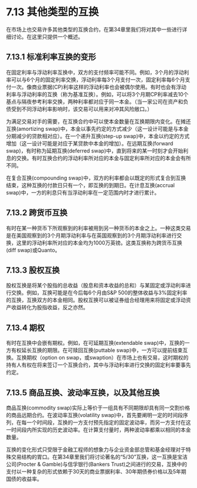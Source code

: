 # 7.13 其他类型的互换

在市场上也交易许多其他类型的互换合约，在第34章里我们将对其中一些进行详细讨论。在这里只提供一个概述。

## 7.13.1 标准利率互换的变形

在固定利率与浮动利率互换中，双方的支付频率可能不同。例如，3个月的浮动利率可以与6个月的固定利率交换，浮动利率每3个月支付一次，固定利率每6个月支付一次。像商业票据(CP)利率这样的浮动利率也会被偶尔使用。有时也会有浮动利率与浮动利率的互换（称为基准互换）。例如，可以将3个月期CP利率减去10个基点与隔夜参考利率交换，两种利率都对应于同一本金。（当一家公司在资产和负债受到不同浮动利率影响时，该交易可以用来对冲其风险敞口。）

为满足交易对手的需要，在互换合约中可以使本金数量在互换期限内变化。在摊还互换(amortizing swap)中，本金以事先约定的方式减少（这一设计可能是与本金分期减少的贷款相对应）。在一个递升互换(step-up swap)中，本金以约定的方式增加（这一设计可能是对应于某贷款中本金的增加）。在远期互换(forward swap)，有时称为延期互换(deferred swap)中，直到将来的某一时刻才会开始利息的交换。有时互换合约的浮动利率所对应的本金与固定利率所对应的本金会有所不同。

在复合互换(compounding swap)中，双方的利率都会以既定的形式复合到互换结束，这种互换的付款日只有一个，即互换的到期日。在计息互换(accrual swap)中，一方的利息只有当浮动利率在一定范围内时才进行累计。

## 7.13.2 跨货币互换

有时在某一种货币下所观察到的利率被用到另一种货币的本金之上。一种这类交易是在美国观察到的3个月期浮动利率与在英国观察到的3个月期浮动利率进行交换，这里的浮动利率所对应的本金均为1000万英镑。这类互换称为跨货币互换(diff swap)或Quanto。

## 7.13.3 股权互换

股权互换是将某个股指的总收益（股息和资本收益的总和）与某固定或浮动利率进行交换。例如，互换可能是在今后每6个月由S&P 500的整体收益与3%固定利率的互换，互换双方的本金相同。股权互换可以被证券组合经理用来将固定或浮动资产收益转化为股指收益，反之亦然。

## 7.13.4 期权

有时在互换中会嵌有期权。例如，在可延期互换(extendable swap)中，互换的一方有权延长互换的期限。在可赎回互换(puttable swap)中，一方可以提前结束互换。互换期权（option on swap，或swaption）在市场上也有交易，这时期权的持有人有权在将来签订一个互换合约，其中与浮动利率进行交换的固定利率要事先约定。

## 7.13.5 商品互换、波动率互换，以及其他互换

商品互换(commodity swap)实际上等价于一组具有不同期限却具有同一交割价格的商品远期合约。在波动率互换(volatility swap)中，首先要阐明一定的时间段序列，在每一个时间段，互换的一方支付预先指定的固定波动率，而另一方支付在这一时间段内所实现的历史波动率。在计算支付量时，两种波动率都乘以相同的本金数量。

互换的变化形式只受限于金融工程师的想象力与企业资金部总管和基金经理对于特殊交易结构的胃口。在第34章里我们将讨论著名的“5/30”互换，这一互换是宝洁公司(Procter & Gamble)与信孚银行(Bankers Trust)之间进行的交易，互换中的支付以一种复杂的形式依赖于30天的商业票据利率、30年期债券价格以及5年期国债的收益率。

